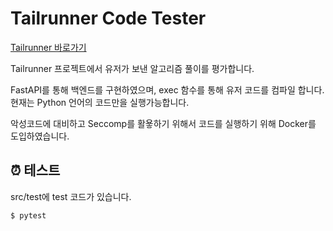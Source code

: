 # Tailrunner Code Tester
[Tailrunner 바로가기](http://tailrunner.run)

Tailrunner 프로젝트에서 유저가 보낸 알고리즘 풀이를 평가합니다.

FastAPI를 통해 백엔드를 구현하였으며, exec 함수를 통해 유저 코드를 컴파일 합니다.
현재는 Python 언어의 코드만을 실행가능합니다.

악성코드에 대비하고 Seccomp를 활욯하기 위해서 코드를 실행하기 위해 Docker를 도입하였습니다.


## ⏰ 테스트
src/test에 test 코드가 있습니다.
```
$ pytest
```
